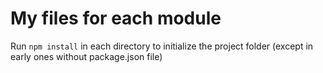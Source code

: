 # My files for each module

Run `npm install` in each directory to initialize the project folder (except in early ones without package.json file)
